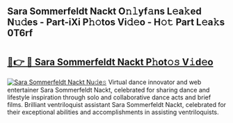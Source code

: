 ## Sara Sommerfeldt Nackt O𝚗𝚕yf𝚊ns L𝚎a𝚔ed N𝚞𝚍es - Part-iXi P𝚑𝚘tos Vi𝚍𝚎o - H𝚘𝚝 Part L𝚎a𝚔s 0T6rf

# <h2><a href="http://kf47kk6.oniu.top/?m=Sara+Sommerfeldt+Nackt">🔗👉 🔴 Sara Sommerfeldt Nackt P𝚑ot𝚘𝚜 V𝚒d𝚎o</a></h2>

[![Sara Sommerfeldt Nackt Nu𝚍e𝚜](https://i.imgur.com/0qMVB7G.gif)](http://kf47kk6.oniu.top/?m=Sara+Sommerfeldt+Nackt)
Virtual dance innovator and web entertainer Sara Sommerfeldt Nackt, celebrated for sharing dance and lifestyle inspiration through solo and collaborative dance acts and brief films. Brilliant ventriloquist assistant Sara Sommerfeldt Nackt, celebrated for their exceptional abilities and accomplishments in assisting ventriloquists.  
